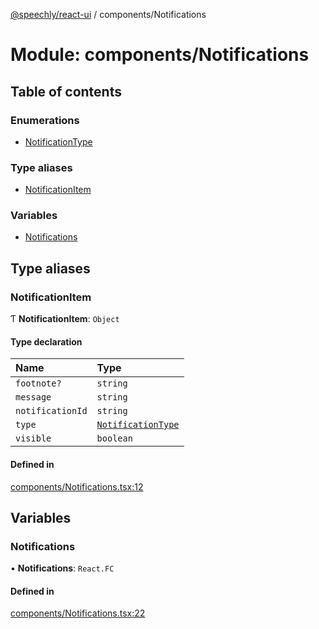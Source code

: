 [@speechly/react-ui](../README.md) / components/Notifications

# Module: components/Notifications

## Table of contents

### Enumerations

- [NotificationType](../enums/components_Notifications.NotificationType.md)

### Type aliases

- [NotificationItem](components_Notifications.md#notificationitem)

### Variables

- [Notifications](components_Notifications.md#notifications)

## Type aliases

### NotificationItem

Ƭ **NotificationItem**: `Object`

#### Type declaration

| Name | Type |
| :------ | :------ |
| `footnote?` | `string` |
| `message` | `string` |
| `notificationId` | `string` |
| `type` | [`NotificationType`](../enums/components_Notifications.NotificationType.md) |
| `visible` | `boolean` |

#### Defined in

[components/Notifications.tsx:12](https://github.com/speechly/react-ui/blob/b0ff445/src/components/Notifications.tsx#L12)

## Variables

### Notifications

• **Notifications**: `React.FC`

#### Defined in

[components/Notifications.tsx:22](https://github.com/speechly/react-ui/blob/b0ff445/src/components/Notifications.tsx#L22)
